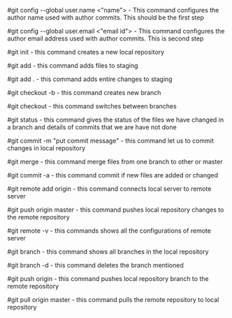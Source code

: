 #git config --global user.name <"name"> - This command configures the author name used with author commits. This should be the first step

#git config --global user.email <"email id"> - This command configures the author email address used with author commits. This is second step

#git init - this command creates a new local repository

#git add <filename> - this command adds files to staging

#git add . - this command adds entire changes to staging

#git checkout -b <branchname>  - this command creates new branch 

#git checkout <branchname> - this command switches between branches

#git status - this command gives the status of the files we have changed in a branch and details of commits that we are have not done

#git commit -m "put commit message" - this command let us to commit changes in local repository

#git merge <branchname> - this command merge files from one branch to other or master

#git commit -a - this command commit if new files are added or changed 

#git remote add origin <server> - this command connects local server to remote server

#git push origin master - this command pushes local repository changes to the remote repository

#git remote -v - this commands shows all the configurations of remote server

#git branch - this command shows all branches in the local repository

#git branch -d <branchname> - this command deletes the branch mentioned
 
#git push origin <branchname> - this command pushes local repository branch to the remote repository

#git pull origin master - this command pulls the remote repository to local repository


 

